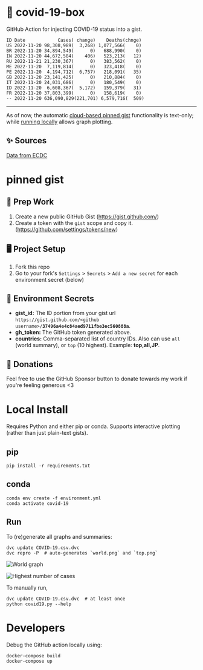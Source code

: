 # 🏥 covid-19-box

GitHub Action for injecting COVID-19 status into a gist.

```
ID Date            Cases( change)    Deaths(chnge)
US 2022-11-20 98,308,989(  3,268) 1,077,566(    0)
BR 2022-11-20 34,894,549(      0)   688,990(    0)
IN 2022-11-20 44,672,584(    406)   523,213(   12)
RU 2022-11-21 21,230,367(      0)   383,562(    0)
ME 2022-11-20  7,119,814(      0)   323,418(    0)
PE 2022-11-20  4,194,712(  6,757)   218,091(   35)
GB 2022-11-20 23,141,425(      0)   210,884(    0)
IT 2022-11-20 24,031,686(      0)   180,549(    0)
ID 2022-11-20  6,608,367(  5,172)   159,379(   31)
FR 2022-11-20 37,803,399(      0)   158,619(    0)
-- 2022-11-20 636,090,829(221,701) 6,579,716(  509)
```

---

As of now, the automatic [cloud-based pinned gist](#pinned-gist) functionality is text-only;
while [running locally](#local-install) allows graph plotting.

## ✨ Sources

[Data from ECDC](https://www.ecdc.europa.eu/en/publications-data/download-todays-data-geographic-distribution-covid-19-cases-worldwide)

# pinned gist

## 🎒 Prep Work
1. Create a new public GitHub Gist (https://gist.github.com/)
1. Create a token with the `gist` scope and copy it. (https://github.com/settings/tokens/new)

## 🖥 Project Setup
1. Fork this repo
1. Go to your fork's `Settings` > `Secrets` > `Add a new secret` for each environment secret (below)

## 🤫 Environment Secrets
- **gist_id:** The ID portion from your gist url `https://gist.github.com/<github username>/`**`37496a4e4c84aed9711fbe3ec560888a`**.
- **gh_token:** The GitHub token generated above.
- **countries:** Comma-separated list of country IDs. Also can use `all` (world summary), or `top` (10 highest). Example: **top,all,JP**.

## 💸 Donations

Feel free to use the GitHub Sponsor button to donate towards my work if you're feeling generous <3

# Local Install

Requires Python and either pip or conda. Supports interactive plotting (rather than just plain-text gists).

## pip

```
pip install -r requirements.txt
```

## conda

```
conda env create -f environment.yml
conda activate covid-19
```

## Run

To (re)generate all graphs and summaries:

```
dvc update COVID-19.csv.dvc
dvc repro -P  # auto-generates `world.png` and `top.png`
```

![World graph](world.png)

![Highest number of cases](top.png)

To manually run,

```
dvc update COVID-19.csv.dvc  # at least once
python covid19.py --help
```

# Developers

Debug the GitHub action locally using:

```
docker-compose build
docker-compose up
```
